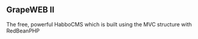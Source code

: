 <h2>GrapeWEB II</h2>
<p>The free, powerful HabboCMS which is built using the MVC structure with RedBeanPHP</p>